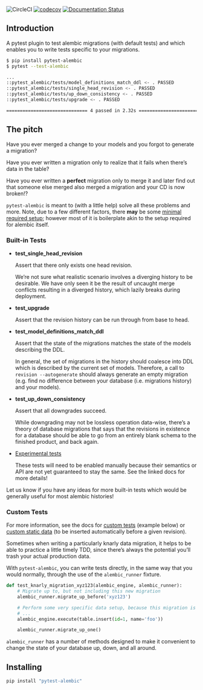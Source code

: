 ![CircleCI](https://img.shields.io/circleci/build/gh/schireson/pytest-alembic/master)
[![codecov](https://codecov.io/gh/schireson/pytest-alembic/branch/master/graph/badge.svg)](https://codecov.io/gh/schireson/pytest-alembic)
[![Documentation Status](https://readthedocs.org/projects/pytest-alembic/badge/?version=latest)](https://pytest-alembic.readthedocs.io/en/latest/?badge=latest)

## Introduction

A pytest plugin to test alembic migrations (with default tests) and
which enables you to write tests specific to your migrations.

``` bash
$ pip install pytest-alembic
$ pytest --test-alembic

...
::pytest_alembic/tests/model_definitions_match_ddl <- . PASSED           [ 25%]
::pytest_alembic/tests/single_head_revision <- . PASSED                  [ 50%]
::pytest_alembic/tests/up_down_consistency <- . PASSED                   [ 75%]
::pytest_alembic/tests/upgrade <- . PASSED                               [100%]

============================== 4 passed in 2.32s ===============================
```

## The pitch

Have you ever merged a change to your models and you forgot to generate
a migration?

Have you ever written a migration only to realize that it fails when
there’s data in the table?

Have you ever written a **perfect** migration only to merge it and later
find out that someone else merged also merged a migration and your CD is
now broken!?

`pytest-alembic` is meant to (with a little help) solve all these
problems and more. Note, due to a few different factors, there **may**
be some [minimal required
setup](http://pytest-alembic.readthedocs.io/en/latest/setup.html);
however most of it is boilerplate akin to the setup required for alembic
itself.

### Built-in Tests

- **test\_single\_head\_revision**

  Assert that there only exists one head revision.

  We’re not sure what realistic scenario involves a diverging history to
  be desirable. We have only seen it be the result of uncaught merge
  conflicts resulting in a diverged history, which lazily breaks during
  deployment.

- **test\_upgrade**

  Assert that the revision history can be run through from base to head.

- **test\_model\_definitions\_match\_ddl**

  Assert that the state of the migrations matches the state of the
  models describing the DDL.

  In general, the set of migrations in the history should coalesce into
  DDL which is described by the current set of models. Therefore, a call
  to `revision --autogenerate` should always generate an empty migration
  (e.g. find no difference between your database (i.e. migrations
  history) and your models).

- **test\_up\_down\_consistency**

  Assert that all downgrades succeed.

  While downgrading may not be lossless operation data-wise, there’s a
  theory of database migrations that says that the revisions in
  existence for a database should be able to go from an entirely blank
  schema to the finished product, and back again.

- [Experimental
  tests](http://pytest-alembic.readthedocs.io/en/latest/experimental_tests.html)

  These tests will need to be enabled manually because their semantics or API are
  not yet guaranteed to stay the same. See the linked docs for more details!

Let us know if you have any ideas for more built-in tests which would be
generally useful for most alembic histories!

### Custom Tests

For more information, see the docs for [custom
tests](http://pytest-alembic.readthedocs.io/en/latest/custom_tests.html)
(example below) or [custom static
data](http://pytest-alembic.readthedocs.io/en/latest/custom_data.html)
(to be inserted automatically before a given revision).

Sometimes when writing a particularly knarly data migration, it helps to
be able to practice a little timely TDD, since there’s always the
potential you’ll trash your actual production data.

With `pytest-alembic`, you can write tests directly, in the same way
that you would normally, through the use of the `alembic_runner`
fixture.

``` python
def test_knarly_migration_xyz123(alembic_engine, alembic_runner):
    # Migrate up to, but not including this new migration
    alembic_runner.migrate_up_before('xyz123')

    # Perform some very specific data setup, because this migration is sooooo complex.
    # ...
    alembic_engine.execute(table.insert(id=1, name='foo'))

    alembic_runner.migrate_up_one()
```

`alembic_runner` has a number of methods designed to make it convenient
to change the state of your database up, down, and all around.

## Installing

``` bash
pip install "pytest-alembic"
```
